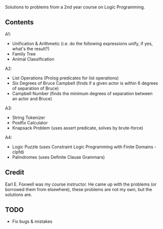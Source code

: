 Solutions to problems from a 2nd year course on Logic Programming.


Contents
--------

A1:
- Unification & Arithmetic (i.e. do the following expressions unify, if yes, what's the result?)
- Family Tree
- Animal Classification

A2:
- List Operations (Prolog predicates for list operations)
- Six Degrees of Bruce Campbell (finds if a given actor is within 6 degrees of separation of Bruce)
- Campbell Number (finds the minimum degrees of separation between an actor and Bruce)

A3:
- String Tokenizer
- Postfix Calculator
- Knapsack Problem (uses assert predicate, solves by brute-force)

A4:
- Logic Puzzle (uses Constraint Logic Programming with Finite Domains - clpfd)
- Palindromes (uses Definite Clause Grammars)


Credit
------

Earl E. Foxwell was my course instructor. He came up with the problems (or borrowed them from elsewhere), these problems are not my own, but the solutions are.


TODO
----
- Fix bugs & mistakes
